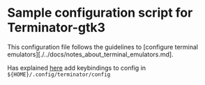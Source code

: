 # Sample configuration script for Terminator-gtk3

This configuration file follows the guidelines to [configure terminal emulators][./../docs/notes_about_terminal_emulators.md].

Has explained [here][1] add keybindings to config in `${HOME}/.config/terminator/config`

[1]: https://terminator-gtk3.readthedocs.io/en/latest/advancedusage.html#the-config-file
